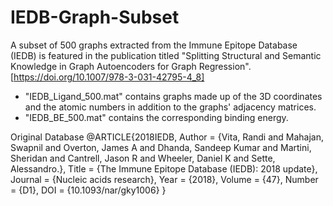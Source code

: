 # IEDB-Graph-Subset
A subset of 500 graphs extracted from the Immune Epitope Database (IEDB) is featured in the publication titled "Splitting Structural and Semantic Knowledge in Graph Autoencoders for Graph Regression". [https://doi.org/10.1007/978-3-031-42795-4_8] 

- "IEDB_Ligand_500.mat" contains graphs made up of the 3D coordinates and the atomic numbers in addition to the graphs' adjacency matrices.
- "IEDB_BE_500.mat" contains the corresponding binding energy.



Original Database 
@ARTICLE{2018IEDB,
Author = {Vita, Randi and Mahajan, Swapnil and Overton, James A and Dhanda, Sandeep Kumar and Martini, Sheridan and Cantrell, Jason R and Wheeler, Daniel K and Sette, Alessandro.},
Title = {The Immune Epitope Database (IEDB): 2018 update},
Journal = {Nucleic acids research},
Year = {2018},
Volume = {47},
Number = {D1},
DOI = {10.1093/nar/gky1006}
}
